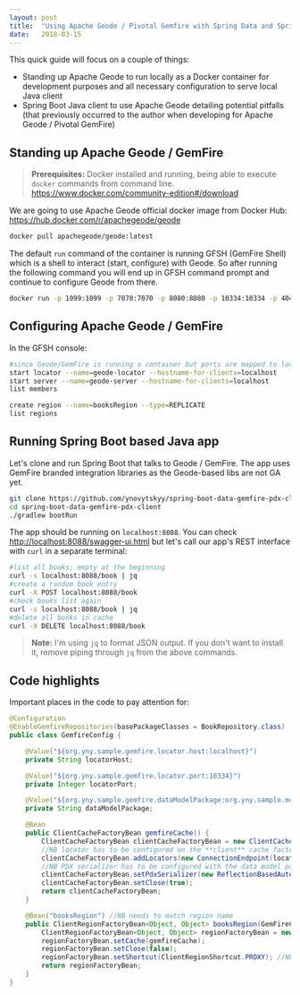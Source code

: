 ```yaml
---
layout: post
title:  "Using Apache Geode / Pivotal Gemfire with Spring Data and Spring Boot"
date:   2018-03-15
---
```


This quick guide will focus on a couple of things:
- Standing up Apache Geode to run locally as a Docker container for development purposes and all necessary configuration to serve local Java client
- Spring Boot Java client to use Apache Geode detailing potential pitfalls (that previously occurred to the author when developing for Apache Geode / Pivotal GemFire)

## Standing up Apache Geode / GemFire

 > **Prerequisites:** Docker installed and running, being able to execute `docker` commands from command line. <https://www.docker.com/community-edition#/download>

We are going to use Apache Geode official docker image from Docker Hub: <https://hub.docker.com/r/apachegeode/geode>

```bash
docker pull apachegeode/geode:latest
```

The default `run` command of the container is running GFSH (GemFire Shell) which is a shell to interact (start, configure) with Geode. So after running the following command you will end up in GFSH command prompt and continue to configure Geode from there.

```bash
docker run -p 1099:1099 -p 7070:7070 -p 8080:8080 -p 10334:10334 -p 40404:40404 -it apachegeode/geode:latest
```

## Configuring Apache Geode / GemFire

In the GFSH console:

```bash
#since Geode/GemFire is running a container but ports are mapped to localhost, we want to advertise the services to the client as if they are running on localhost
start locator --name=geode-locator --hostname-for-clients=localhost
start server --name=geode-server --hostname-for-clients=localhost
list members

create region --name=booksRegion --type=REPLICATE
list regions
```

## Running Spring Boot based Java app

Let's clone and run Spring Boot that talks to Geode / GemFire. The app uses GemFire branded integration libraries as the Geode-based libs are not GA yet.

```bash
git clone https://github.com/ynovytskyy/spring-boot-data-gemfire-pdx-client.git
cd spring-boot-data-gemfire-pdx-client
./gradlew bootRun
```

The app should be running on `localhost:8088`. You can check <http://localhost:8088/swagger-ui.html> but let's call our app's REST interface with `curl` in a separate terminal:

```bash
#list all books; empty at the beginning
curl -s localhost:8088/book | jq
#create a random book entry
curl -X POST localhost:8088/book
#check books list again
curl -s localhost:8088/book | jq
#delete all books in cache
curl -X DELETE localhost:8088/book
```

> **Note:** I'm using `jq` to format JSON output. If you don't want to install it, remove piping through `jq` from the above commands.

## Code highlights

Important places in the code to pay attention for:

```java
@Configuration
@EnableGemfireRepositories(basePackageClasses = BookRepository.class)
public class GemfireConfig {

    @Value("${org.yny.sample.gemfire.locator.host:localhost}")
    private String locatorHost;

    @Value("${org.yny.sample.gemfire.locator.port:10334}")
    private Integer locatorPort;

    @Value("${org.yny.sample.gemfire.dataModelPackage:org.yny.sample.model.*}")
    private String dataModelPackage;

    @Bean
    public ClientCacheFactoryBean gemfireCache() {
        ClientCacheFactoryBean clientCacheFactoryBean = new ClientCacheFactoryBean();
        //NB locator has to be configured on the **client** cache factory bean
        clientCacheFactoryBean.addLocators(new ConnectionEndpoint(locatorHost, locatorPort));
        //NB PDX serializer has to be configured with the data model package
        clientCacheFactoryBean.setPdxSerializer(new ReflectionBasedAutoSerializer(dataModelPackage));
        clientCacheFactoryBean.setClose(true);
        return clientCacheFactoryBean;
    }

    @Bean("booksRegion") //NB needs to match region name
    public ClientRegionFactoryBean<Object, Object> booksRegion(GemFireCache gemfireCache) {
        ClientRegionFactoryBean<Object, Object> regionFactoryBean = new ClientRegionFactoryBean<>();
        regionFactoryBean.setCache(gemfireCache);
        regionFactoryBean.setClose(false);
        regionFactoryBean.setShortcut(ClientRegionShortcut.PROXY); //NB running as a client, no local caching
        return regionFactoryBean;
    }
}
```
